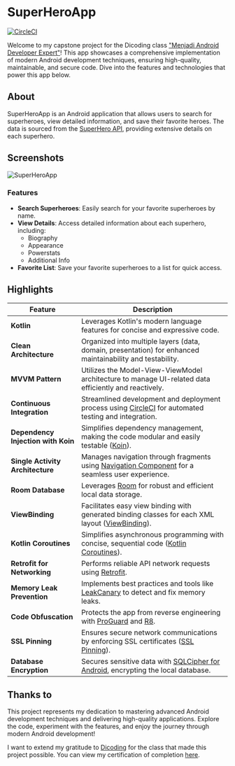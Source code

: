 # SuperHeroApp

[![CircleCI](https://circleci.com/gh/rwnhrmwn23/SuperHeroApp.svg?style=svg)](https://app.circleci.com/pipelines/github/rwnhrmwn23/SuperHeroApp)

Welcome to my capstone project for the Dicoding class ["Menjadi Android Developer Expert"](https://www.dicoding.com/academies/165)! This app showcases a comprehensive implementation of modern Android development techniques, ensuring high-quality, maintainable, and secure code. Dive into the features and technologies that power this app below.

## About 

SuperHeroApp is an Android application that allows users to search for superheroes, view detailed information, and save their favorite heroes. The data is sourced from the [SuperHero API](https://www.superheroapi.com/), providing extensive details on each superhero.

## Screenshots

![SuperHeroApp](https://github.com/rwnhrmwn23/SuperHeroApp/assets/25237512/30de34cb-ca06-4583-8891-06c38026cf7a)

### Features
- **Search Superheroes**: Easily search for your favorite superheroes by name.
- **View Details**: Access detailed information about each superhero, including:
  - Biography
  - Appearance
  - Powerstats
  - Additional Info
- **Favorite List**: Save your favorite superheroes to a list for quick access.

## Highlights

| Feature                         | Description                                                                                         |
|---------------------------------|-----------------------------------------------------------------------------------------------------|
| **Kotlin**                       | Leverages Kotlin's modern language features for concise and expressive code.|
| **Clean Architecture**          | Organized into multiple layers (data, domain, presentation) for enhanced maintainability and testability. |
| **MVVM Pattern**                | Utilizes the Model-View-ViewModel architecture to manage UI-related data efficiently and reactively. |
| **Continuous Integration**      | Streamlined development and deployment process using [CircleCI](https://circleci.com/) for automated testing and integration. |
| **Dependency Injection with Koin** | Simplifies dependency management, making the code modular and easily testable ([Koin](https://insert-koin.io/)). |
| **Single Activity Architecture** | Manages navigation through fragments using [Navigation Component](https://developer.android.com/guide/navigation) for a seamless user experience. |
| **Room Database**               | Leverages [Room](https://developer.android.com/training/data-storage/room) for robust and efficient local data storage. |
| **ViewBinding**                 | Facilitates easy view binding with generated binding classes for each XML layout ([ViewBinding](https://developer.android.com/topic/libraries/view-binding)). |
| **Kotlin Coroutines**           | Simplifies asynchronous programming with concise, sequential code ([Kotlin Coroutines](https://kotlinlang.org/docs/coroutines-overview.html)). |
| **Retrofit for Networking**     | Performs reliable API network requests using [Retrofit](https://square.github.io/retrofit/). |
| **Memory Leak Prevention**      | Implements best practices and tools like [LeakCanary](https://square.github.io/leakcanary/) to detect and fix memory leaks. |
| **Code Obfuscation**            | Protects the app from reverse engineering with [ProGuard](https://www.guardsquare.com/en/products/proguard) and [R8](https://developer.android.com/studio/build/shrink-code). |
| **SSL Pinning**                 | Ensures secure network communications by enforcing SSL certificates ([SSL Pinning](https://square.github.io/okhttp/features/https/#certificate-pinning-kt-java)). |
| **Database Encryption**         | Secures sensitive data with [SQLCipher for Android](https://www.zetetic.net/sqlcipher/sqlcipher-for-android/), encrypting the local database. |

## Thanks to

This project represents my dedication to mastering advanced Android development techniques and delivering high-quality applications. Explore the code, experiment with the features, and enjoy the journey through modern Android development!

I want to extend my gratitude to [Dicoding](https://www.dicoding.com) for the class that made this project possible. You can view my certification of completion [here](https://www.dicoding.com/certificates/98XWK5E5LXM3).
